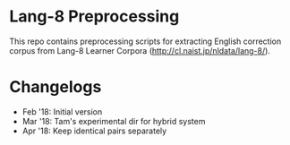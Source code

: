 # Lang-8 Preprocessing

This repo contains preprocessing scripts for extracting English correction corpus from Lang-8 Learner Corpora (<http://cl.naist.jp/nldata/lang-8/>).

# Changelogs
- Feb '18: Initial version
- Mar '18: Tam's experimental dir for hybrid system
- Apr '18: Keep identical pairs separately 
